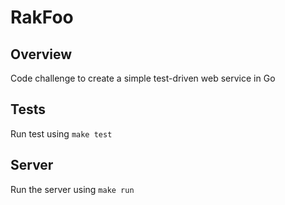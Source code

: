 # RakFoo

## Overview

Code challenge to create a simple test-driven web service in Go

## Tests

Run test using `make test`

## Server

Run the server using `make run`
